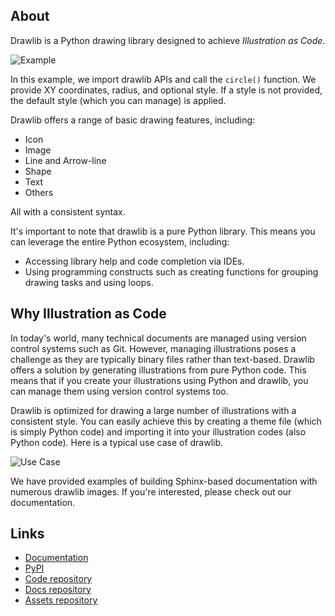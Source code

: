 ## About

Drawlib is a Python drawing library designed to achieve *Illustration as Code*.

![Example](https://www.drawlib.com/readme_images/image1.png)

In this example, we import drawlib APIs and call the `circle()` function. We provide XY coordinates, radius, and optional style. If a style is not provided, the default style (which you can manage) is applied.

Drawlib offers a range of basic drawing features, including:

- Icon
- Image
- Line and Arrow-line
- Shape
- Text
- Others

All with a consistent syntax.

It's important to note that drawlib is a pure Python library. This means you can leverage the entire Python ecosystem, including:

- Accessing library help and code completion via IDEs.
- Using programming constructs such as creating functions for grouping drawing tasks and using loops.

## Why Illustration as Code

In today's world, many technical documents are managed using version control systems such as Git. 
However, managing illustrations poses a challenge as they are typically binary files rather than text-based. 
Drawlib offers a solution by generating illustrations from pure Python code. 
This means that if you create your illustrations using Python and drawlib, you can manage them using version control systems too.

Drawlib is optimized for drawing a large number of illustrations with a consistent style. 
You can easily achieve this by creating a theme file (which is simply Python code) and importing it into your illustration codes (also Python code). 
Here is a typical use case of drawlib.

![Use Case](https://www.drawlib.com/readme_images/image2.png)

We have provided examples of building Sphinx-based documentation with numerous drawlib images. If you're interested, please check out our documentation.

## Links

- [Documentation](https://www.drawlib.com)
- [PyPI](https://pypi.org/project/drawlib/)
- [Code repository](https://github.com/yuichi110/drawlib)
- [Docs repository](https://github.com/yuichi110/drawlib_docs)
- [Assets repository](https://github.com/yuichi110/drawlib_assets)
